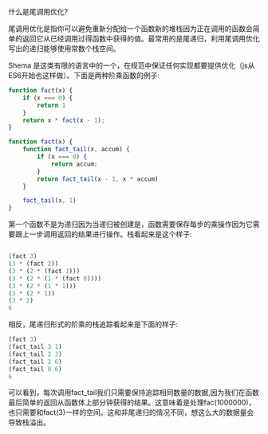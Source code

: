 什么是尾调用优化?

尾调用优化是指你可以避免重新分配给一个函数新的堆栈因为正在调用的函数会简单的返回它从已经调用过得函数中获得的值。最常用的是尾递归，利用尾调用优化写出的递归能够使用常数个栈空间。

Shema 是这类有限的语言中的一个，在规范中保证任何实现都要提供优化（js从ES6开始也这样做）。下面是两种阶乘函数的例子:

```javascript
function fact(x) {
    if (x === 0) {
        return 1
    }
    return x * fact(x - 1);
}

function fact(x) {
    function fact_tail(x, accum) {
        if (x === 0) {
            return accum;
        }
        return fact_tail(x - 1, x * accum)
    }

    fact_tail(x, 1)
}

```
第一个函数不是为递归因为当递归被创建是，函数需要保存每步的乘操作因为它需要跟上一步调用返回的结果进行操作。栈看起来是这个样子:

```javascript

(fact 3)
(3 * (fact 2))
(3 * (2 * (fact 1)))
(3 * (2 * (1 * (fact 0))))
(3 * (2 * (1 * 1)))
(3 * (2 * 1))
(3 * 2)
6

```
相反，尾递归形式的阶乘的栈追踪看起来是下面的样子:

```javascript
(fact 3)
(fact_tail 3 1)
(fact_tail 2 3)
(fact_tail 1 6)
(fact_tail 0 6)
6
```
可以看到，每次调用fact_tail我们只需要保持追踪相同数量的数据,因为我们在函数最后简单的返回从函数体上部分钟获得的结果。这意味着是处理fac(1000000)，也只需要和fact(3)一样的空间。这和非尾递归的情况不同，想这么大的数据量会导致栈溢出。



